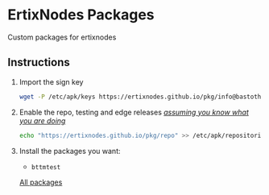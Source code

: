 # ErtixNodes Packages
Custom packages for ertixnodes

## Instructions

1.  Import the sign key

    ```bash
    wget -P /etc/apk/keys https://ertixnodes.github.io/pkg/info@bastothemax.nl-666178c1.rsa.pub
    ```

2.  Enable the repo, testing and edge releases _[assuming you know what you are doing](https://wiki.alpinelinux.org/wiki/Edge)_

    ```bash
    echo "https://ertixnodes.github.io/pkg/repo" >> /etc/apk/repositories
    ```

3.  Install the packages you want:

    - `bttmtest`

    [All packages](./packagelist.txt)